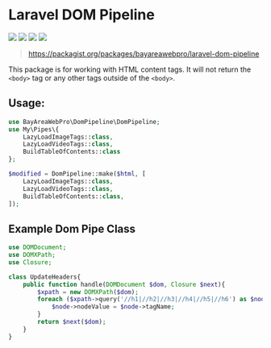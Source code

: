 # Laravel DOM Pipeline

![](https://github.com/bayareawebpro/laravel-dom-pipeline/workflows/ci/badge.svg)
![](https://img.shields.io/packagist/dt/bayareawebpro/laravel-dom-pipeline.svg)
![](https://img.shields.io/github/v/release/bayareawebpro/laravel-dom-pipeline.svg)
![](https://img.shields.io/badge/License-MIT-success.svg)

> https://packagist.org/packages/bayareawebpro/laravel-dom-pipeline

This package is for working with HTML content 
tags. It will not return the `<body>` tag or 
any other tags outside of the `<body>`.

## Usage: 
```php
use BayAreaWebPro\DomPipeline\DomPipeline;
use My\Pipes\{
    LazyLoadImageTags::class,
    LazyLoadVideoTags::class,
    BuildTableOfContents::class
};

$modified = DomPipeline::make($html, [
    LazyLoadImageTags::class,
    LazyLoadVideoTags::class,
    BuildTableOfContents::class,
]);
```

## Example Dom Pipe Class
```php
use DOMDocument;
use DOMXPath;
use Closure;

class UpdateHeaders{
    public function handle(DOMDocument $dom, Closure $next){
        $xpath = new DOMXPath($dom);
        foreach ($xpath->query('//h1|//h2|//h3|//h4|//h5|//h6') as $node) {
            $node->nodeValue = $node->tagName;
        }
        return $next($dom);
    }
}
```

